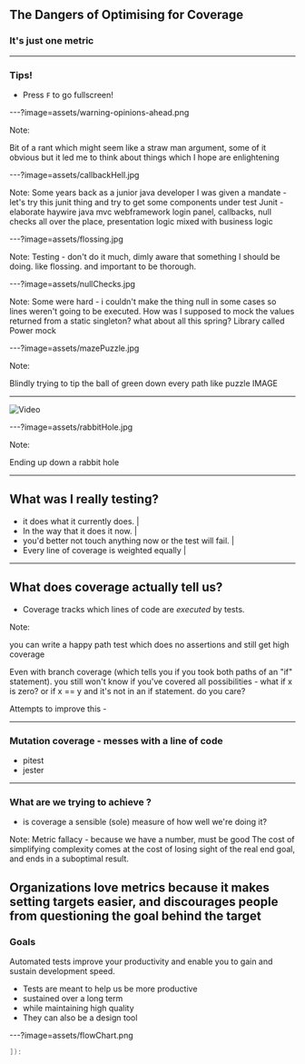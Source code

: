 ## The Dangers of Optimising for Coverage
### It's just one metric

---
### Tips!

- Press `F` to go fullscreen!

---?image=assets/warning-opinions-ahead.png

Note:

Bit of a rant which might seem like a straw man argument, some of it obvious but it led me to think about things which I hope are enlightening



---?image=assets/callbackHell.jpg


Note:
Some years back as a junior java developer  I was given a mandate -let's try this junit thing and try to get some components under test
Junit - elaborate haywire java mvc webframework login panel, callbacks, null checks all over the place, presentation logic mixed with business logic




---?image=assets/flossing.jpg

Note:
Testing - don't do it much, dimly aware that something I should be doing. like flossing. and important to be thorough.


---?image=assets/nullChecks.jpg

Note:
Some were hard - i couldn't make the thing null in some cases so lines weren't going to be executed. How was I supposed to mock the values returned from a static singleton? what about all this spring? Library called Power mock


---?image=assets/mazePuzzle.jpg

Note:

Blindly trying to tip the ball of green down every path like puzzle IMAGE


---

![Video](https://www.youtube.com/watch?v=saCaZ3KvYgY)

---?image=assets/rabbitHole.jpg

Note:

Ending up down a rabbit hole

---
## What was I really testing?


- it does what it currently does.  |
- In the way that it does it now.  |
- you'd better not touch anything now or the test will fail. |
- Every line of coverage is weighted equally |

---
## What does coverage actually tell us?

- Coverage tracks which lines of code are *executed* by tests.


Note:

you can write a happy path test which does no assertions and still get high coverage

Even with branch coverage (which tells you if you took both paths of an "if" statement). you still won't know if you've covered all possibilities - what if x is zero? or if x == y and it's not in an if statement. do you care?

Attempts to improve this -

---
### Mutation coverage - messes with a line of code
- pitest
- jester

---
### What are we trying to achieve ?

- is coverage a sensible (sole) measure of how well we're doing it?

Note:
Metric fallacy - because we have a number, must be good
The cost of simplifying complexity comes at the cost of losing sight of the real end goal, and ends in a suboptimal result.

Organizations love metrics because it makes setting targets easier, and discourages people from questioning the goal behind the target
---

### Goals

Automated tests improve your productivity and enable you to gain and sustain development speed.

* Tests are meant to help us be more productive
* sustained over a long term
* while maintaining high quality
* They can also be a design tool

---?image=assets/flowChart.png

```scala
]​):
```
